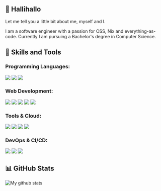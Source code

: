## 👋 Hallihallo

Let me tell you a little bit about me, myself and I.

I am a software engineer with a passion for OSS, Nix and everything-as-code. Currently I am pursuing a Bachelor's degree in Computer Science.

## 🚀 Skills and Tools

### Programming Languages:

<p align="left">
  <img src="https://img.shields.io/badge/Java-%23ED8B00.svg?style=flat&logo=openjdk&logoColor=white"/>
  <img src="https://img.shields.io/badge/JavaScript-F7DF1E?style=flat&logo=javascript&logoColor=black"/>
  <img src="https://img.shields.io/badge/TypeScript-3178C6?style=flat&logo=typescript&logoColor=white"/>
</p>

### Web Development:

<div align="left">
    <img src="https://img.shields.io/badge/Spring%20Boot-6DB33F?style=flat&logo=springboot&logoColor=white"/>
    <img src="https://img.shields.io/badge/CSS-663399?style=flat&logo=css3&logoColor=white"/>
    <img src="https://img.shields.io/badge/HTML5-E34F26?style=flat&logo=html5&logoColor=white"/>
    <img src="https://img.shields.io/badge/React-61DAFB?style=flat&logo=react&logoColor=black"/>
    <img src="https://img.shields.io/badge/Angular-DD0031?style=flat&logo=angular&logoColor=white"/>
</div>

### Tools & Cloud:

<div align="left">
  <img src="https://img.shields.io/badge/Git-F05032?style=flat&logo=git&logoColor=white"/>
  <img src="https://img.shields.io/badge/Docker-2496ED?style=flat&logo=docker&logoColor=white"/>
  <img src="https://img.shields.io/badge/k3s-FFC61C?style=flat&logo=kubernetes&logoColor=black"/>
  <img src="https://img.shields.io/badge/Nix-5277C3?style=flat&logo=nixos&logoColor=white"/>
</div>

### DevOps & CI/CD:

<div align="left">
  <img src="https://img.shields.io/badge/Jenkins-D24939?style=flat&logo=jenkins&logoColor=white"/>
  <img src="https://img.shields.io/badge/Flux%20CD-5468FF?style=flat&logo=flux&logoColor=white"/>
  <img src="https://img.shields.io/badge/GitHub%20Actions-2088FF?style=flat&logo=githubactions&logoColor=white"/>
</div>

## 📊 GitHub Stats

![My github stats](https://github-readme-stats.vercel.app/api?username=MasterEvarior&show_icons=true)
